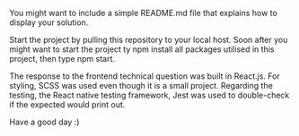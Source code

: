 You might want to include a simple README.md file that explains how to display your solution.

Start the project by pulling this repository to your local host. Soon after you might want to start the project ty npm install all packages utilised in this project, then type npm start.

The response to the frontend technical question was built in React.js. For styling, SCSS was used even though it is a small project. Regarding the testing, the React native testing framework, Jest was used to double-check if the expected would print out.

Have a good day :)
